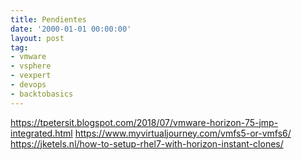 ```yaml
---
title: Pendientes
date: '2000-01-01 00:00:00'
layout: post
tag:
- vmware
- vsphere
- vexpert
- devops
- backtobasics
---
```


https://tpetersit.blogspot.com/2018/07/vmware-horizon-75-jmp-integrated.html
https://www.myvirtualjourney.com/vmfs5-or-vmfs6/
https://jketels.nl/how-to-setup-rhel7-with-horizon-instant-clones/
